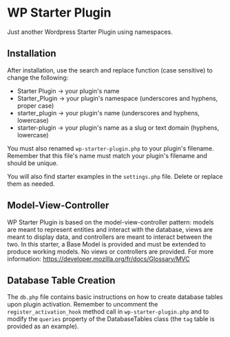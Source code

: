 # WP Starter Plugin

Just another Wordpress Starter Plugin using namespaces.

## Installation

After installation, use the search and replace function (case sensitive) to change the following:

- Starter Plugin -> your plugin's name
- Starter_Plugin -> your plugin's namespace (underscores and hyphens, proper case)
- starter_plugin -> your plugin's name (underscores and hyphens, lowercase)
- starter-plugin -> your plugin's name as a slug or text domain (hyphens, lowercase)

You must also renamed <code>wp-starter-plugin.php</code> to your plugin's filename. Remember that this file's name must match your plugin's filename and should be unique.

You will also find starter examples in the <code>settings.php</code> file. Delete or replace them as needed.

## Model-View-Controller

WP Starter Plugin is based on the model-view-controller pattern: models are meant to represent entities and interact with the database, views are meant to display data, and controllers are meant to interact between the two. In this starter, a Base Model is provided and must be extended to produce working models. No views or controllers are provided. For more information: https://developer.mozilla.org/fr/docs/Glossary/MVC

## Database Table Creation

The <code>db.php</code> file contains basic instructions on how to create database tables upon plugin activation. Remember to uncomment the <code>register_activation_hook</code> method call in <code>wp-starter-plugin.php</code> and to modify the <code>queries</code> property of the DatabaseTables class (the <code>tag</code> table is provided as an example).
